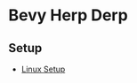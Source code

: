 # Bevy Herp Derp

## Setup

* [Linux Setup](https://github.com/bevyengine/bevy/blob/master/docs/linux_dependencies.md)
